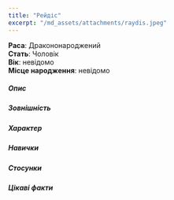 ```yaml
---
title: "Рейдіс"
excerpt: "/md_assets/attachments/raydis.jpeg"
---
```


**Раса**: Дракононароджений  
**Стать**: Чоловік  
**Вік**: невідомо  
**Місце народження**: невідомо  

##### Опис

##### Зовнішність  

##### Характер
  

##### Навички


##### Стосунки


##### Цікаві факти
